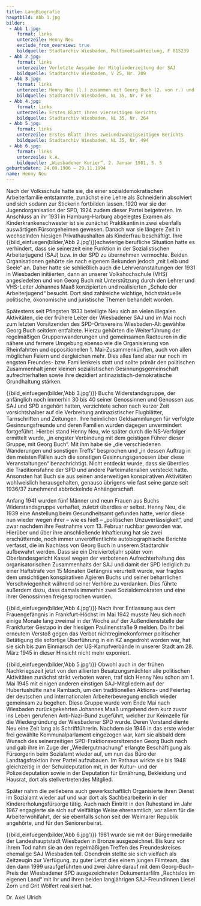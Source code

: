 ```yaml
---
title: LangBiografie
hauptbild: Abb 1.jpg
bilder:
 - Abb 1.jpg:
    format: links
    unterzeile: Henny Neu
    exclude_from_overview: true
    bildquelle: Stadtarchiv Wiesbaden, Multimediaabteilung, F 015239
 - Abb 2.jpg:
    format: links
    unterzeile: Vorletzte Ausgabe der Mitgliederzeitung der SAJ  
    bildquelle: Stadtarchiv Wiesbaden, V 25, Nr. 209
 - Abb 3.jpg:
    format: links
    unterzeile: Henny Neu (l.) zusammen mit Georg Buch (2. von r.) und einigen weiteren SAJ-Mitgliedern während einer illegalen Radtour nach Diez an der Lahn im Jahr 1934
    bildquelle: Stadtarchiv Wiesbaden, NL 35, Nr. F 68
 - Abb 4.jpg:
    format: links
    unterzeile: Erstes Blatt ihres vierseitigen Berichts
    bildquelle: Stadtarchiv Wiesbaden, NL 35, Nr. 264
 - Abb 5.jpg:
    format: links
    unterzeile: Erstes Blatt ihres zweiundzwanzigseitigen Berichts
    bildquelle: Stadtarchiv Wiesbaden, NL 35, Nr. 494
 - Abb 6.jpg:
    format: links
    unterzeile: k.A.
    bildquelle: „Wiesbadener Kurier“, 2. Januar 1981, S. 5
geburtsdaten: 24.09.1906 – 29.11.1994
name: Henny Neu
---
```


Nach der Volksschule hatte sie, die einer sozialdemokratischen
Arbeiterfamilie entstammte, zunächst eine Lehre als Schneiderin
absolviert und sich sodann zur Stickerin fortbilden lassen. 1920 war sie
der Jugendorganisation der SPD, 1924 zudem dieser Partei beigetreten. Im
Anschluss an ihr 1931 in Hamburg-Harburg abgelegtes Examen als
Kinderkrankenschwester ist sie zunächst Praktikantin in zwei ebenfalls
auswärtigen Fürsorgeheimen gewesen. Danach war sie längere Zeit in
wechselnden hiesigen Privathaushalten als Kinderfrau beschäftigt. Ihre
{{bild_einfuegen(bilder,'Abb 2.jpg')}}schwierige berufliche Situation hatte es verhindert, dass sie seinerzeit
eine Funktion in der Sozialistischen Arbeiterjugend (SAJ) bzw. in der
SPD zu übernehmen vermochte. Beiden Organisationen gehörte sie nach
eigenem Bekunden jedoch „mit Leib und Seele“ an. Daher hatte sie
schließlich auch die Lehrveranstaltungen der 1931 in Wiesbaden
initiierten, dann an unserer Volkshochschule (VHS) angesiedelten und von
Georg Buch mit Unterstützung durch den Lehrer und VHS-Leiter Johannes
Maaß konzipierten und realisierten „Schule der Arbeiterjugend“ besucht.
Dort sind zahlreiche wichtige, höchstaktuelle politische, ökonomische
und juristische Themen behandelt worden.

Spätestens seit Pfingsten 1933 beteiligte Neu sich an vielen illegalen
Aktivitäten, die der frühere Leiter der Wiesbadener SAJ und im Mai noch
zum letzten Vorsitzenden des SPD-Ortsvereins Wiesbaden-Alt gewählte
Georg Buch seitdem entfaltete. Hierzu gehörten die Weiterführung der
regelmäßigen Gruppenwanderungen und gemeinsamen Radtouren in die nähere
und fernere Umgebung ebenso wie die Organisierung von Rheinfahrten und
oppositionellen 1. Mai-Zusammenkünften, auch von allen möglichen Feiern
und dergleichen mehr. Dies alles fand aber nur noch im engsten Freundes-
bzw. Familienkreis statt und sollte primär den politischen Zusammenhalt
jener kleinen sozialistischen Gesinnungsgemeinschaft aufrechterhalten
sowie ihre dezidiert antinazistisch-demokratische Grundhaltung stärken.

{{bild_einfuegen(bilder,'Abb 3.jpg')}}
Buchs Widerstandsgruppe, der anfänglich noch immerhin 30 bis 40 seiner
Genossinnen und Genossen aus SAJ und SPD angehört hatten, verzichtete
schon nach kurzer Zeit vorsichtshalber auf die Verbreitung
antinazistischer Flugblätter, Tarnschriften und Zeitungen. Ihre
heimlichen Geldsammlungen für verfolgte Gesinnungsfreunde und deren
Familien wurden dagegen unvermindert fortgeführt. Hierbei stand Henny
Neu, wie später durch die NS-Verfolger ermittelt wurde, „in engster
Verbindung mit dem geistigen Führer dieser Gruppe, mit Georg Buch“. Mit
ihm habe sie „die verschiedenen Wanderungen und sonstigen Treffs“
besprochen und „in dessen Auftrag in den meisten Fällen auch die
sonstigen Gesinnungsgenossen über diese Veranstaltungen“ benachrichtigt.
Nicht entdeckt wurde, dass sie überdies die Traditionsfahne der SPD und
andere Parteimaterialien versteckt hatte. Ansonsten hat Buch sie aus
seinen anderweitigen konspirativen Aktivitäten wohlweislich
herausgehalten, genauso übrigens wie fast seine ganze seit 1936/37
zunehmend abbröckelnde Anhängerschaft.

Anfang 1941 wurden fünf Männer und neun Frauen aus Buchs
Widerstandsgruppe verhaftet, zuletzt überdies er selbst. Henny Neu, die
1939 eine Anstellung beim Gesundheitsamt gefunden hatte, verlor diese
nun wieder wegen ihrer – wie es hieß – „politischen Unzuverlässigkeit“,
und zwar nachdem ihre Festnahme vom 13. Februar ruchbar geworden war.
Hierüber und über ihre anschließende Inhaftierung hat sie zwei
erschütternde, noch immer unveröffentlichte autobiographische Berichte
verfasst, die im Nachlass von Georg Buch in unserem Stadtarchiv
aufbewahrt werden. Dass sie ein Dreivierteljahr später vom
Oberlandesgericht Kassel wegen der verbotenen Aufrechterhaltung des
organisatorischen Zusammenhalts der SAJ und damit der SPD lediglich zu
einer Haftstrafe von 15 Monaten Gefängnis verurteilt wurde, war fraglos
dem umsichtigen konspirativen Agieren Buchs und seiner beharrlichen
Verschwiegenheit während seiner Verhöre zu verdanken. Dies führte
außerdem dazu, dass damals immerhin zwei Sozialdemokraten und eine ihrer
Genossinnen freigesprochen wurden.

{{bild_einfuegen(bilder,'Abb 4.jpg')}}
Nach ihrer Entlassung aus dem Frauengefängnis in Frankfurt-Höchst im Mai
1942 musste Neu sich noch einige Monate lang zweimal in der Woche auf
der Außendienststelle der Frankfurter Gestapo in der hiesigen
Paulinenstraße 9 melden. Da ihr bei erneutem Verstoß gegen das Verbot
nichtregimekonformer politischer Betätigung die sofortige Überführung in
ein KZ angedroht worden war, hat sie sich bis zum Einmarsch der
US-Kampfverbände in unserer Stadt am 28. März 1945 in dieser Hinsicht
nicht mehr exponiert.

{{bild_einfuegen(bilder,'Abb 5.jpg')}}
Obwohl auch in der frühen Nachkriegszeit jetzt von den alliierten
Besatzungsmächten alle politischen Aktivitäten zunächst strikt verboten
waren, traf sich Henny Neu schon am 1. Mai 1945 mit einigen anderen
einstigen SAJ-Mitgliedern auf der Hubertushütte nahe Rambach, um den
traditionellen Aktions- und Feiertag der deutschen und internationalen
Arbeiterbewegung endlich wieder gemeinsam zu begehen. Diese Gruppe wurde
vom Ende Mai nach Wiesbaden zurückgekehrten Johannes Maaß umgehend dem
kurz zuvor ins Leben gerufenen Anti-Nazi-Bund zugeführt, welcher zur
Keimzelle für die Wiedergründung der Wiesbadener SPD wurde. Deren
Vorstand diente Neu eine Zeit lang als Schriftführerin. Nachdem sie 1946
in das erste wieder frei gewählte Kommunalparlament eingezogen war, kam
sie alsbald dem Wunsch des seinerzeitigen SPD-Fraktionsvorsitzenden
Georg Buch nach und gab ihre im Zuge der „Wiedergutmachung“ erlangte
Beschäftigung als Fürsorgerin beim Sozialamt wieder auf, um nun das Büro
der Landtagsfraktion ihrer Partei aufzubauen. Im Rathaus wirkte sie bis
1948 gleichzeitig in der Schuldeputation mit, in der Kultur- und der
Polizeideputation sowie in der Deputation für Ernährung, Bekleidung und
Hausrat, dort als stellvertretendes Mitglied.

Später nahm die zeitlebens auch gewerkschaftlich Organisierte ihren
Dienst im Sozialamt wieder auf und war dort als Sachbearbeiterin in der
Kindererholungsfürsorge tätig. Auch nach Eintritt in den Ruhestand im
Jahr 1967 engagierte sie sich auf vielfältige Weise ehrenamtlich, vor
allem für die Arbeiterwohlfahrt, der sie ebenfalls schon seit der
Weimarer Republik angehörte, und für den Seniorenbeirat.

{{bild_einfuegen(bilder,'Abb 6.jpg')}}
1981 wurde sie mit der Bürgermedaille der Landeshauptstadt Wiesbaden in
Bronze ausgezeichnet. Bis kurz vor ihrem Tod nahm sie an den
regelmäßigen Treffen des Freundeskreises ehemalige SAJ Wiesbaden teil.
Obendrein stellte sie sich vielfach als Zeitzeugin zur Verfügung, zu
guter Letzt dies einem jungen Filmteam, das den dann 1999 uraufgeführten
und zwei Jahre darauf mit dem Georg-Buch-Preis der Wiesbadener SPD
ausgezeichneten Dokumentarfilm „Rechtslos im eigenen Land“ mit ihr und
ihren beiden langjährigen SAJ-Freundinnen Liesel Zorn und Grit Wölfert
realisiert hat.

Dr. Axel Ulrich
